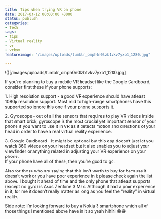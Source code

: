```yaml
---
title: Tips when trying VR on phone
date: 2017-03-12 00:00:00 +0000
status: publish
categories:
- Tech
tags:
- tips
- Virtual reality
- vr
- vrbox
featureimage: "/images/uploads/tumblr_omph0n0lzb1vkv7yxo1_1280.jpg"

---
```

!()[/images/uploads/tumblr_omph0n0lzb1vkv7yxo1_1280.jpg]
<p>If you’re planning to buy a mobile VR headset like the Google Cardboard, consider first these if your phone supports:</p> <p>1. High resolution support - a good VR experience should have atleast 1080p resolution support. Most mid to high-range smartphones have this supported so ignore this one if your phone supports it.</p> <p>2. Gyroscope - out of all the sensors that requires to play VR videos inside that smart brick, gyroscope is the most crucial yet important sensor of your phone if you want to use it in VR as it detects motion and directions of your head in order to have a real virtual reality experience.</p> <p>3. Google Cardboard - It might be optional but this app doesn’t just let you watch 360 videos on your headset but it also enables you to adjust your viewfinder or anything related in adjusting your VR experience on your phone.<br /> If your phone have all of these, then you’re good to go.</p> <p>Also for those who are saying that this isn’t worth to buy for because it doesn’t work or you have poor experience in it please check again the list above. I bought it ahead of time and the only phone that atleast supports (except no gyro) is Asus Zenfone 3 Max. Although it had a poor experience in it, for me it doesn’t really matter as long as you feel the “reality” in virtual reality.</p> <p>Side note: I’m looking forward to buy a Nokia 3 smartphone which all of those things I mentioned above have in it so yeah hihihi 😁😁</p>
